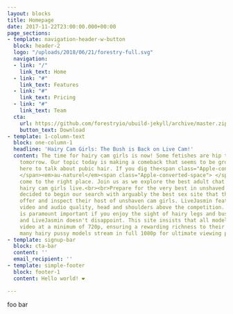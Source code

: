 ```yaml
---
layout: blocks
title: Homepage
date: 2017-11-22T23:00:00.000+00:00
page_sections:
- template: navigation-header-w-button
  block: header-2
  logo: "/uploads/2018/06/21/forestry-full.svg"
  navigation:
  - link: "/"
    link_text: Home
  - link: "#"
    link_text: Features
  - link: "#"
    link_text: Pricing
  - link: "#"
    link_text: Team
  cta:
    url: https://github.com/forestryio/ubuild-jekyll/archive/master.zip
    button_text: Download
- template: 1-column-text
  block: one-column-1
  headline: 'Hairy Cam Girls: The Bush is Back on Live Cam!'
  content: The time for hairy cam girls is now! Some fetishes are hip today, and not
    tomorrow. Our topic today is making a comeback that seems to be growing. We're
    here to talk about pubic hair. If you dig the<span class="Apple-converted-space">
    </span><em>au-naturel</em><span class="Apple-converted-space"> </span>look, you've
    come to the right place. Join us as we explore the best adult chat sites to watch
    hairy cam girls live.<br><br>Prepare for the very best in unshaved cam girls.<br><br><strong>LiveJasmin.com<br><br></strong>We
    decided to begin our search with arguably the best sex site that the web has to
    offer and inspect their host of unshaven cam girls. LiveJasmin features the best
    video and audio quality, head and shoulders above the competition. Video quality
    is paramount important if you enjoy the sight of hairy legs and bushy vaginas,
    and LiveJasmin doesn't disappoint. This site insists that all models broadcast
    video at a minimum of 720p, ensuring a rewarding richness to their shows, however
    many hairy pussy models stream in full 1080p for ultimate viewing pleasure.<br><br><br>
- template: signup-bar
  block: cta-bar
  content: ''
  email_recipient: ''
- template: simple-footer
  block: footer-1
  content: Hello world! ❤︎

---
```

foo bar